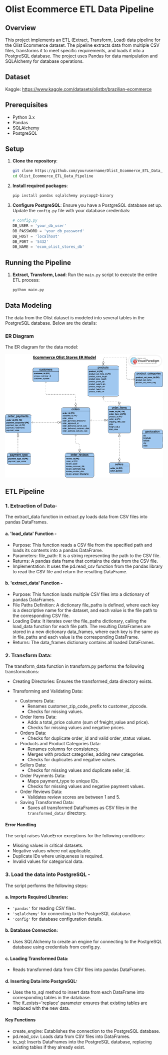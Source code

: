 # Olist Ecommerce ETL Data Pipeline

## Overview

This project implements an ETL (Extract, Transform, Load) data pipeline for the Olist Ecommerce dataset. The pipeline extracts data from multiple CSV files, transforms it to meet specific requirements, and loads it into a PostgreSQL database. The project uses Pandas for data manipulation and SQLAlchemy for database operations.

## Dataset 

Kaggle: https://www.kaggle.com/datasets/olistbr/brazilian-ecommerce

## Prerequisites

- Python 3.x
- Pandas
- SQLAlchemy
- PostgreSQL

## Setup

1. **Clone the repository**:
    ```bash
    git clone https://github.com/yourusername/Olist_Ecommerce_ETL_Data_Pipeline.git
    cd Olist_Ecommerce_ETL_Data_Pipeline
    ```

2. **Install required packages**:
    ```bash
    pip install pandas sqlalchemy psycopg2-binary
    ```

3. **Configure PostgreSQL**:
    Ensure you have a PostgreSQL database set up. Update the `config.py` file with your database credentials:
    ```python
    # config.py
    DB_USER = 'your_db_user'
    DB_PASSWORD = 'your_db_password'
    DB_HOST = 'localhost'
    DB_PORT = '5432'
    DB_NAME = 'ecom_olist_stores_db'
    ```

## Running the Pipeline

1. **Extract, Transform, Load**:
    Run the `main.py` script to execute the entire ETL process:
    ```bash
    python main.py
    ```

## Data Modeling

The data from the Olist dataset is modeled into several tables in the PostgreSQL database. Below are the details:

### ER Diagram

The ER diagram for the data model:

![alt text](image.png)

## ETL Pipeline

### 1. Extraction of Data-

The extract_data function in extract.py loads data from CSV files into pandas DataFrames.

#### a. 'load_data' Function -
* Purpose: 
    This function reads a CSV file from the specified path and loads its contents into a pandas DataFrame.
* Parameters:
    file_path: It is a string representing the path to the CSV file.
* Returns:
    A pandas data frame that contains the data from the CSV file.
* Implementation: 
    It uses the pd.read_csv function from the pandas library to read the CSV file and return the resulting DataFrame.

#### b. 'extract_data' Function -
* Purpose: 
    This function loads multiple CSV files into a dictionary of pandas DataFrames.
* File Paths Definition:
    A dictionary file_paths is defined, where each key is a descriptive name for the dataset, and each value is the file path to the corresponding CSV file.
* Loading Data:
    It iterates over the file_paths dictionary, calling the load_data function for each file path.
    The resulting DataFrames are stored in a new dictionary data_frames, where each key is the same as in file_paths and each value is the corresponding DataFrame.
* Returns:
    The data_frames dictionary contains all loaded DataFrames.

### 2. Transform Data:
The transform_data function in transform.py performs the following transformations:

* Creating Directories:
Ensures the transformed_data directory exists.

* Transforming and Validating Data:
    * Customers Data:
        * Renames customer_zip_code_prefix to customer_zipcode.
        * Checks for missing values.
    * Order Items Data:
        * Adds a total_price column (sum of freight_value and price).
        * Checks for missing values and negative prices.
    * Orders Data:
        * Checks for duplicate order_id and valid order_status values.
    * Products and Product Categories Data:
        * Renames columns for consistency.
        * Merges with product categories, adding new categories.
        * Checks for duplicates and negative values.
    * Sellers Data:
        * Checks for missing values and duplicate seller_id.
    * Order Payments Data:
        * Maps payment_type to unique IDs.
        * Checks for missing values and negative payment values.
    * Order Reviews Data:
        * Validates review scores are between 1 and 5.
    * Saving Transformed Data:
        * Saves all transformed DataFrames as CSV files in the ```transformed_data/``` directory.

#### Error Handling
The script raises ValueError exceptions for the following conditions:

* Missing values in critical datasets.
* Negative values where not applicable.
* Duplicate IDs where uniqueness is required.
* Invalid values for categorical data.

### 3. Load the data into PostgreSQL -

The script performs the following steps:

#### a. Imports Required Libraries:
* ```'pandas'``` for reading CSV files.
* ```'sqlalchemy'``` for connecting to the PostgreSQL database.
* ```'config'``` for database configuration details.

#### b. Database Connection:
* Uses SQLAlchemy to create an engine for connecting to the PostgreSQL database using credentials from config.py.

#### c. Loading Transformed Data:
* Reads transformed data from CSV files into pandas DataFrames.

#### d. Inserting Data into PostgreSQL:
* Uses the to_sql method to insert data from each DataFrame into corresponding tables in the database.
* The if_exists='replace' parameter ensures that existing tables are replaced with the new data.

#### Key Functions
* create_engine: Establishes the connection to the PostgreSQL database.
* pd.read_csv: Loads data from CSV files into DataFrames.
* to_sql: Inserts DataFrames into the PostgreSQL database, replacing existing tables if they already exist.
